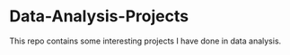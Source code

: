 # Data-Analysis-Projects
This repo contains some interesting projects I have done in data analysis.
